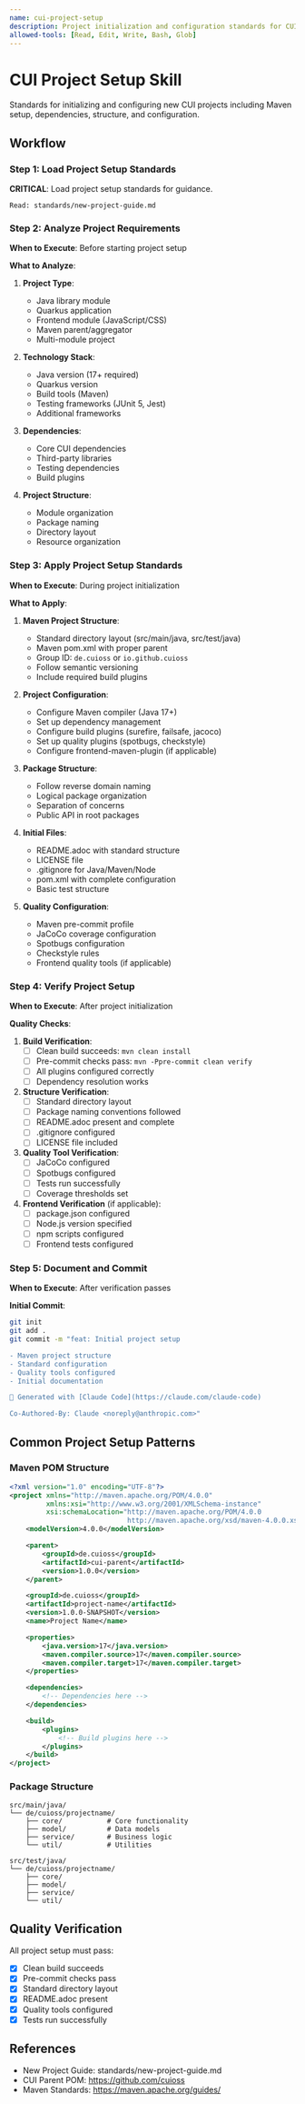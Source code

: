 ```yaml
---
name: cui-project-setup
description: Project initialization and configuration standards for CUI projects
allowed-tools: [Read, Edit, Write, Bash, Glob]
---
```


# CUI Project Setup Skill

Standards for initializing and configuring new CUI projects including Maven setup, dependencies, structure, and configuration.

## Workflow

### Step 1: Load Project Setup Standards

**CRITICAL**: Load project setup standards for guidance.

```
Read: standards/new-project-guide.md
```

### Step 2: Analyze Project Requirements

**When to Execute**: Before starting project setup

**What to Analyze**:

1. **Project Type**:
   - Java library module
   - Quarkus application
   - Frontend module (JavaScript/CSS)
   - Maven parent/aggregator
   - Multi-module project

2. **Technology Stack**:
   - Java version (17+ required)
   - Quarkus version
   - Build tools (Maven)
   - Testing frameworks (JUnit 5, Jest)
   - Additional frameworks

3. **Dependencies**:
   - Core CUI dependencies
   - Third-party libraries
   - Testing dependencies
   - Build plugins

4. **Project Structure**:
   - Module organization
   - Package naming
   - Directory layout
   - Resource organization

### Step 3: Apply Project Setup Standards

**When to Execute**: During project initialization

**What to Apply**:

1. **Maven Project Structure**:
   - Standard directory layout (src/main/java, src/test/java)
   - Maven pom.xml with proper parent
   - Group ID: `de.cuioss` or `io.github.cuioss`
   - Follow semantic versioning
   - Include required build plugins

2. **Project Configuration**:
   - Configure Maven compiler (Java 17+)
   - Set up dependency management
   - Configure build plugins (surefire, failsafe, jacoco)
   - Set up quality plugins (spotbugs, checkstyle)
   - Configure frontend-maven-plugin (if applicable)

3. **Package Structure**:
   - Follow reverse domain naming
   - Logical package organization
   - Separation of concerns
   - Public API in root packages

4. **Initial Files**:
   - README.adoc with standard structure
   - LICENSE file
   - .gitignore for Java/Maven/Node
   - pom.xml with complete configuration
   - Basic test structure

5. **Quality Configuration**:
   - Maven pre-commit profile
   - JaCoCo coverage configuration
   - Spotbugs configuration
   - Checkstyle rules
   - Frontend quality tools (if applicable)

### Step 4: Verify Project Setup

**When to Execute**: After project initialization

**Quality Checks**:

1. **Build Verification**:
   - [ ] Clean build succeeds: `mvn clean install`
   - [ ] Pre-commit checks pass: `mvn -Ppre-commit clean verify`
   - [ ] All plugins configured correctly
   - [ ] Dependency resolution works

2. **Structure Verification**:
   - [ ] Standard directory layout
   - [ ] Package naming conventions followed
   - [ ] README.adoc present and complete
   - [ ] .gitignore configured
   - [ ] LICENSE file included

3. **Quality Tool Verification**:
   - [ ] JaCoCo configured
   - [ ] Spotbugs configured
   - [ ] Tests run successfully
   - [ ] Coverage thresholds set

4. **Frontend Verification** (if applicable):
   - [ ] package.json configured
   - [ ] Node.js version specified
   - [ ] npm scripts configured
   - [ ] Frontend tests configured

### Step 5: Document and Commit

**When to Execute**: After verification passes

**Initial Commit**:
```bash
git init
git add .
git commit -m "feat: Initial project setup

- Maven project structure
- Standard configuration
- Quality tools configured
- Initial documentation

🤖 Generated with [Claude Code](https://claude.com/claude-code)

Co-Authored-By: Claude <noreply@anthropic.com>"
```

## Common Project Setup Patterns

### Maven POM Structure
```xml
<?xml version="1.0" encoding="UTF-8"?>
<project xmlns="http://maven.apache.org/POM/4.0.0"
         xmlns:xsi="http://www.w3.org/2001/XMLSchema-instance"
         xsi:schemaLocation="http://maven.apache.org/POM/4.0.0
                             http://maven.apache.org/xsd/maven-4.0.0.xsd">
    <modelVersion>4.0.0</modelVersion>

    <parent>
        <groupId>de.cuioss</groupId>
        <artifactId>cui-parent</artifactId>
        <version>1.0.0</version>
    </parent>

    <groupId>de.cuioss</groupId>
    <artifactId>project-name</artifactId>
    <version>1.0.0-SNAPSHOT</version>
    <name>Project Name</name>

    <properties>
        <java.version>17</java.version>
        <maven.compiler.source>17</maven.compiler.source>
        <maven.compiler.target>17</maven.compiler.target>
    </properties>

    <dependencies>
        <!-- Dependencies here -->
    </dependencies>

    <build>
        <plugins>
            <!-- Build plugins here -->
        </plugins>
    </build>
</project>
```

### Package Structure
```
src/main/java/
└── de/cuioss/projectname/
    ├── core/           # Core functionality
    ├── model/          # Data models
    ├── service/        # Business logic
    └── util/           # Utilities

src/test/java/
└── de/cuioss/projectname/
    ├── core/
    ├── model/
    ├── service/
    └── util/
```

## Quality Verification

All project setup must pass:
- [x] Clean build succeeds
- [x] Pre-commit checks pass
- [x] Standard directory layout
- [x] README.adoc present
- [x] Quality tools configured
- [x] Tests run successfully

## References

* New Project Guide: standards/new-project-guide.md
* CUI Parent POM: https://github.com/cuioss
* Maven Standards: https://maven.apache.org/guides/
